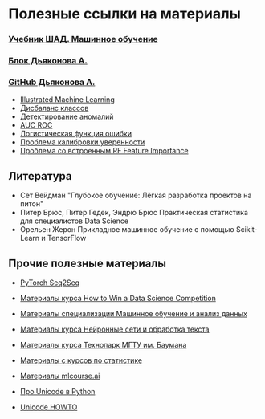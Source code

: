 # Полезные ссылки на материалы

### [Учебник ШАД. Машинное обучение](https://academy.yandex.ru/handbook/ml)
### [Блок Дьяконова А.](https://alexanderdyakonov.wordpress.com/)
### [GitHub Дьяконова А.](https://github.com/Dyakonov)

- [Illustrated Machine Learning](https://illustrated-machine-learning.github.io/)
- [Дисбаланс классов](https://alexanderdyakonov.wordpress.com/2021/05/27/imbalance/)
- [Детектирование аномалий](https://alexanderdyakonov.wordpress.com/2017/04/19/%d0%bf%d0%be%d0%b8%d1%81%d0%ba-%d0%b0%d0%bd%d0%be%d0%bc%d0%b0%d0%bb%d0%b8%d0%b9-anomaly-detection/)
- [AUC ROC](https://alexanderdyakonov.wordpress.com/?s=AUC+ROC)
- [Логистическая функция ошибки](https://alexanderdyakonov.wordpress.com/2018/03/12/%d0%bb%d0%be%d0%b3%d0%b8%d1%81%d1%82%d0%b8%d1%87%d0%b5%d1%81%d0%ba%d0%b0%d1%8f-%d1%84%d1%83%d0%bd%d0%ba%d1%86%d0%b8%d1%8f-%d0%be%d1%88%d0%b8%d0%b1%d0%ba%d0%b8/)
- [Проблема калибровки уверенности](https://alexanderdyakonov.wordpress.com/2020/03/27/%d0%bf%d1%80%d0%be%d0%b1%d0%bb%d0%b5%d0%bc%d0%b0-%d0%ba%d0%b0%d0%bb%d0%b8%d0%b1%d1%80%d0%be%d0%b2%d0%ba%d0%b8-%d1%83%d0%b2%d0%b5%d1%80%d0%b5%d0%bd%d0%bd%d0%be%d1%81%d1%82%d0%b8/)
- [Проблема со встроенным RF Feature Importance](https://explained.ai/rf-importance/)

## Литература

- Сет Вейдман "Глубокое обучение: Лёгкая разработка проектов на питон"
- Питер Брюс, Питер Гедек, Эндрю Брюс Практическая статистика для специалистов Data Science
- Орельен Жерон Прикладное машинное обучение с помощью Scikit-Learn и TensorFlow

## Прочие полезные материалы

- [PyTorch Seq2Seq](https://github.com/RomanSafronenkov/pytorch-seq2seq)
- [Материалы курса How to Win a Data Science Competition](https://github.com/RomanSafronenkov/ds_stuff/tree/main/Different%20courses/How%20to%20Win%20a%20Data%20Science%20Competition)
- [Материалы специализации Машинное обучение и анализ данных](https://github.com/RomanSafronenkov/ds_stuff/tree/main/Different%20courses/%D0%A1%D0%BF%D0%B5%D1%86%D0%B8%D0%B0%D0%BB%D0%B8%D0%B7%D0%B0%D1%86%D0%B8%D1%8F.%20%D0%9C%D0%B0%D1%88%D0%B8%D0%BD%D0%BD%D0%BE%D0%B5%20%D0%BE%D0%B1%D1%83%D1%87%D0%B5%D0%BD%D0%B8%D0%B5%20%D0%B8%20%D0%B0%D0%BD%D0%B0%D0%BB%D0%B8%D0%B7%20%D0%B4%D0%B0%D0%BD%D0%BD%D1%8B%D1%85)
- [Материалы курса Нейронные сети и обработка текста](https://github.com/RomanSafronenkov/ds_stuff/tree/main/Different%20courses/%D0%9D%D0%B5%D0%B9%D1%80%D0%BE%D0%BD%D0%BD%D1%8B%D0%B5%20%D1%81%D0%B5%D1%82%D0%B8%20%D0%B8%20%D0%BE%D0%B1%D1%80%D0%B0%D0%B1%D0%BE%D1%82%D0%BA%D0%B0%20%D1%82%D0%B5%D0%BA%D1%81%D1%82%D0%B0)
- [Материалы курса Технопарк МГТУ им. Баумана](https://github.com/RomanSafronenkov/ds_stuff/tree/main/University/%D0%A2%D0%B5%D1%85%D0%BD%D0%BE%D0%BF%D0%B0%D1%80%D0%BA)
- [Материалы с курсов по статистике](https://github.com/RomanSafronenkov/statistics_course)
- [Материалы mlcourse.ai](https://github.com/RomanSafronenkov/mlcourse.ai)

- [Про Unicode в Python](https://timeweb.cloud/tutorials/python/kak-rabotat-s-unicode-v-python)
- [Unicode HOWTO](https://docs.python.org/3/howto/unicode.html)
